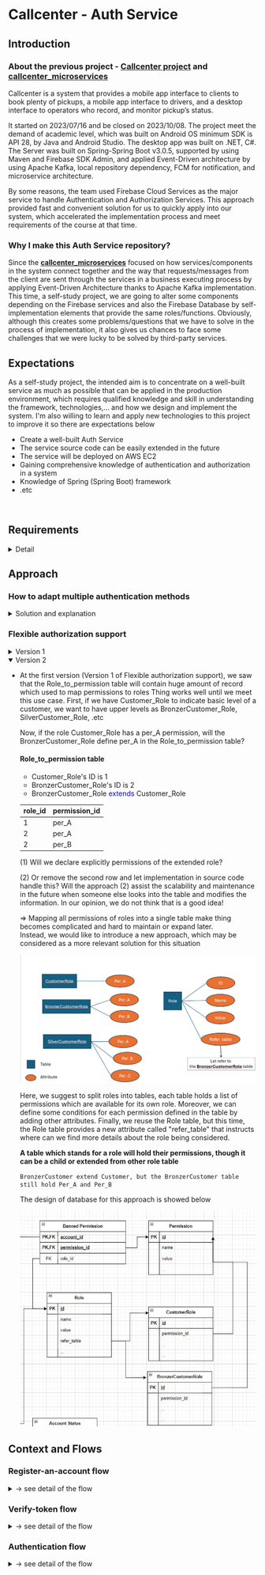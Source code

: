 # Callcenter - Auth Service

## Introduction

### About the previous project - [Callcenter project](https://github.com/MiwaUS7605/fit_20clc_hcmus_software_architecture) and [callcenter_microservices](https://github.com/PHoaiLe/call_center_microservices)

Callcenter is a system that provides a mobile app interface to clients to book plenty of pickups, 
a mobile app interface to drivers, and a desktop interface to operators who record, and monitor pickup’s status. 
<br/>

It started on 2023/07/16 and be closed on 2023/10/08. The project meet the demand of academic level,
which was built on Android OS minimum SDK is API 28, by Java and Android Studio. 
The desktop app was built on .NET, C#. The Server was built on Spring-Spring Boot v3.0.5, 
supported by using Maven and Firebase SDK Admin, and applied Event-Driven architecture by using Apache Kafka, local repository
dependency, FCM for notification, and microservice architecture.
<br/>

By some reasons, the team used Firebase Cloud Services as the major service to handle Authentication and Authorization Services.
This approach provided fast and convenient solution for us to quickly apply into our system, which accelerated the implementation
process and meet requirements of the course at that time.

### Why I make this Auth Service repository?
Since the **[callcenter_microservices](https://github.com/PHoaiLe/call_center_microservices)** focused on how services/components in the system connect together and the way that requests/messages 
from the client are sent through the services in a business executing process by applying Event-Driven Architecture thanks to Apache Kafka implementation.
This time, a self-study project, we are going to alter some components depending on the Firebase services and also the Firebase Database 
by self-implementation elements that provide the same roles/functions. Obviously, although this creates some problems/questions that we have to solve in the process of implementation,
it also gives us chances to face some challenges that we were lucky to be solved by third-party services.
<br/>

## Expectations
As a self-study project, the intended aim is to concentrate on a well-built service as much as possible that can be applied in the production environment, 
which requires qualified knowledge and skill in understanding the framework, technologies,... and how we design and implement the system.
I'm also willing to learn and apply new technologies to this project to improve it so there are expectations below
<br/>

- Create a well-built Auth Service
- The service source code can be easily extended in the future
- The service will be deployed on AWS EC2
- Gaining comprehensive knowledge of authentication and authorization in a system
- Knowledge of Spring (Spring Boot) framework
- .etc
<br/>

## Requirements
<details>
<summary>Detail</summary>

- Create a service that can accept multiple ways of authentication. At the beginning, the service provides an email-password authentication method. In the future, however,
the service can give the ability to scale the authentication method without affecting the current implementation. Each
method may require different schema to handle its own business, which requires the service can adapt a new schema and easily adjust it into the schema used
for account storage.
- Authorization without the estimated amount of roles. In reality, when a system becomes larger or provides services to external consumers, it brings a challenge to the Auth service
that must handle the larger amount of roles or permissions inserted. It is not ideal to change or refactor on-working features for adding new roles or looking into each API to replace
the current logical flow every time one role be considered.
- Applying refresh token rotation implementation, which adapts requirements at basic level.
- Handle multiple requests, apply Non-blocking I/O
- Verify token or authorization via gRPC
- Implement clean, scalable, easily maintained source code
- 
- (*) Requirements will be improved later
- <br/>
</details>

## Approach

### How to adapt multiple authentication methods
<details>
<summary>Solution and explanation</summary>

-   At the first requirement, we mentioned the scalability of the authentication method the service is expected to provide.
    <br/>**Why do we need this ability?**<br/>
    At the beginning of the process, our service may need to serve one method, the simplest one, email-password authentication. With the natural approach, we can define an Account table that
    each record has email and password attribute. However, if the service need to extend authentication method, this approach forces us to redefine the account table since each authentication
    may require specific storage information for logical and business execution.
    
    One of solution suggested is that we separate authentication information to tables, which store their own information. The account table now will serve an attribute called **"auth_info_id"**
    that refer to authentication tables according to defined condition implemented.

    ![redefined account table](./images/account_table_v1.jpg)
    
    Consequently, the service provides the ability to scale on the number of authentication methods without redefined existing tables. For each new method added, changed, or removed, we only execute
    on a separate feature, this won't affect other features in the database and the source code become more flexible by applying suitable design patterns.

</details>

### Flexible authorization support

<details>
    <summary><a>Version 1</a></summary>

-   Moreover, we also design tables as Role, Permission, Role_Permission to apply role-permission access control. Since the service is intentionally separated auth service, its goal is to provide 
    remote access control or authorization properly via tokens sent to client services when they send authentication request to the service.

    ![tables serve for role-permission access control](./images/role_permission_access_control.jpg)

    And we added a table called **"Permission-be-limited-of-accounts-for-some-issues Table"** or **"banned-permission"** for short. In some regular use cases like a just-created account, we want to prohibit or limit
    some permissions, features or simply some APIs, we do not want to allow a just-created account of a driver to receive and accept booking request from customers until he/she provide the driving license information which
    is required to activate a driver's account.

    ![table of banned permission](./images/banned_permission.jpg)
    
    This is the first version of **Permission-be-limited-of-accounts-for-some-issues Table** :)) We will improve and update this document later
    
    In addition, to serve the refresh token rotation feature, the database should provide a table to store and manage generated refresh tokens when the service receives authentication requests or refresh-token requests.
    The record concentrates on what is the token generated, which account the token belong to, the issued time, expiration, the used time of the token. This is the initialized level and customized version which is based
    on reference of refresh token rotation.

    ![refresh token reotation](./images/refresh_token_table.jpg)
    
    The general relationship of featured tables in the database is provided below
    ![relationships of tables in the database](./images/tables_v1.jpg)

</details>

<details open>
    <summary><a>Version 2</a></summary>

-   At the first version (Version 1 of Flexible authorization support), we saw that the Role_to_permission table will contain huge amount of record which used to map permissions to roles
    Thing works well until we meet this use case. First, if we have Customer_Role to indicate basic level of a customer, we want to have upper levels as BronzerCustomer_Role, SilverCustomer_Role, .etc
    
    Now, if the role Customer_Role has a per_A permission, will the BronzerCustomer_Role define per_A in the Role_to_permission table?
    
    #### Role_to_permission table

    - Customer_Role's ID is 1 <br/>
    - BronzerCustomer_Role's ID is 2
    - BronzerCustomer_Role <font color="blue">extends</font> Customer_Role

    | role_id | permission_id |
    |---| ---|
    | 1        | per_A         |
    | 2        | per_A         |
    | 2        | per_B         |

    (1) Will we declare explicitly permissions of the extended role?

    (2) Or remove the second row and let implementation in source code handle this? Will the approach (2) assist the scalability and maintenance in the future when someone else looks into the table and modifies
    the information. In our opinion, we do not think that is a good idea!
    
    => Mapping all permissions of roles into a single table make thing becomes complicated and hard to maintain or expand later.<br/>
    Instead, we would like to introduce a new approach, which may be considered as a more relevant solution for this situation
    
    ![Idea of role_permission_access_control version 2](./images/role_permission_access_control_v2_idea.jpg)
    
    Here, we suggest to split roles into tables, each table holds a list of permissions which are available for its own role. Moreover, we can define some conditions for each permission defined in the table by adding
    other attributes.
    Finally, we reuse the Role table, but this time, the Role table provides a new attribute called "refer_table" that instructs where can we find more details about the role being considered.
    
    **A table which stands for a role will hold their permissions, though it can be a child or extended from other role table**<br/>

        BronzerCustomer extend Customer, but the BronzerCustomer table still hold Per_A and Per_B
    
    The design of database for this approach is showed below

    ![role_permission access control version 2](./images/role_permission_access_control_v2.jpg)
    
</details>

## Context and Flows

### Register-an-account flow
<details>
<summary>-> see detail of the flow</summary>

-    
    ![Register-account flow](./images/register_account_flow.jpg)
    
    
</details>

### Verify-token flow

<details>
<summary>-> see detail of the flow</summary>

-
![Verify-token flow](./images/verify_token_flow.jpg)

</details>

### Authentication flow

<details>
<summary>-> see detail of the flow</summary>

-
![Authentication flow](./images/authentication_flow.jpg)

</details>
